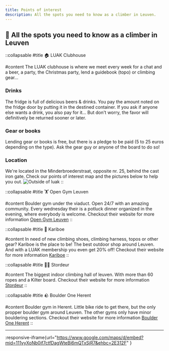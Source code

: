 ```yaml
---
title: Points of interest
description: All the spots you need to know as a climber in Leuven.
---
```


## 🧭 All the spots you need to know as a climber in Leuven

::collapsable
#title
🏠 LUAK Clubhouse

#content
The LUAK clubhouse is where we meet every week for a chat and a beer, a party, the Christmas party, lend a guidebook (topo) or climbing gear...

### Drinks

The fridge is full of delicious beers & drinks. You pay the amount noted on the fridge door by putting it in the destined container. If you ask if anyone else wants a drink, you also pay for it... But don't worry, the favor will definitively be returned sooner or later.

### Gear or books

Lending gear or books is free, but there is a pledge to be paid (5 to 25 euros depending on the type). Ask the gear guy or anyone of the board to do so!

### Location

We're located in the Minderbroederstraat, opposite nr. 25, behind the cast iron gate. Check our points of interest map and the pictures below to help you out.
![Outside of luak](/luak_outside.jpg)
::

::collapsable
#title
🏋️ Open Gym Leuven

#content
Boulder gym under the viaduct. Open 24/7 with an amazing community.
Every wednesday their is a potluck dinner organized in the evening, where everybody is welcome.
Checkout their website for more information [Open Gym Leuven](https://www.opengym.be/)
::

::collapsable
#title
🦘 Kariboe

#content
In need of new climbing shoes, climbing harness, topos or other gear? Kariboe is the place to be!
The best outdoor shop around Leuven. And with a LUAK membership you even get 20% off!
Checkout their website for more information [Kariboe](https://www.kariboe.be/)
::

::collapsable
#title
🧗‍♂️ Stordeur

#content
The biggest indoor climbing hall of leuven. With more than 60 ropes and a Kilter board.
Checkout their website for more information [Stordeur](https://destordeur.be/)
::

::collapsable
#title
🪨 Boulder One Herent

#content
Boulder gym in Herent. Little bike ride to get there, but the only propper boulder gym around Leuven. The other gyms only have minor bouldering sections.
Checkout their website for more information [Boulder One Herent](https://www.boulder.one/)
::

---

:responsive-iframe{url="https://www.google.com/maps/d/embed?mid=111vyXoNb0if7ctfDagWteBi6mQTxSjR7&ehbc=2E312F" }
